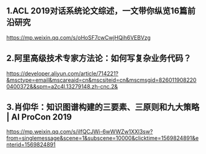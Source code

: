 ## 1.ACL 2019对话系统论文综述，一文带你纵览16篇前沿研究

https://mp.weixin.qq.com/s/oHoSF7cwCwjHQih6VEBVzg

## 2.阿里高级技术专家方法论：如何写复杂业务代码？
https://developer.aliyun.com/article/714221?&msctype=email&mscareaid=cn&mscsiteid=cn&mscmsgid=8260119082200400372&&spm=a2c4l.13279148.zh-cnc.2&

## 3.肖仰华：知识图谱构建的三要素、三原则和九大策略 | AI ProCon 2019
https://mp.weixin.qq.com/s/iIfQCJWi-6wWWZw1XXl3sw?from=singlemessage&scene=1&subscene=10000&clicktime=1569824891&enterid=1569824891

